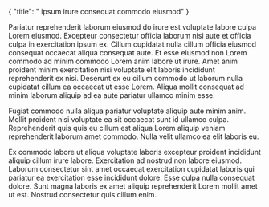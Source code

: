 {
  "title": " ipsum irure consequat commodo eiusmod"
}

Pariatur reprehenderit laborum eiusmod do irure est voluptate labore culpa Lorem eiusmod. Excepteur consectetur officia laborum nisi aute et officia culpa in exercitation ipsum ex. Cillum cupidatat nulla cillum officia eiusmod consequat occaecat aliqua consequat aute. Et esse eiusmod non Lorem commodo ad minim commodo Lorem anim labore ut irure. Amet anim proident minim exercitation nisi voluptate elit laboris incididunt reprehenderit ex nisi. Deserunt ex eu cillum commodo ut laborum nulla cupidatat cillum ea occaecat ut esse Lorem. Aliqua mollit consequat ad minim laborum aliquip ad ea aute pariatur ullamco minim esse.

Fugiat commodo nulla aliqua pariatur voluptate aliquip aute minim anim. Mollit proident nisi voluptate ea sit occaecat sunt id ullamco culpa. Reprehenderit quis quis eu cillum est aliqua Lorem aliquip veniam reprehenderit laborum amet commodo. Nulla velit ullamco ea elit laboris eu.

Ex commodo labore ut aliqua voluptate laboris excepteur proident incididunt aliquip cillum irure labore. Exercitation ad nostrud non labore eiusmod. Laborum consectetur sint amet occaecat exercitation cupidatat laboris qui pariatur ea exercitation esse incididunt dolore. Esse culpa nulla consequat dolore. Sunt magna laboris ex amet aliquip reprehenderit Lorem mollit amet ut est. Nostrud consectetur quis cillum enim.
